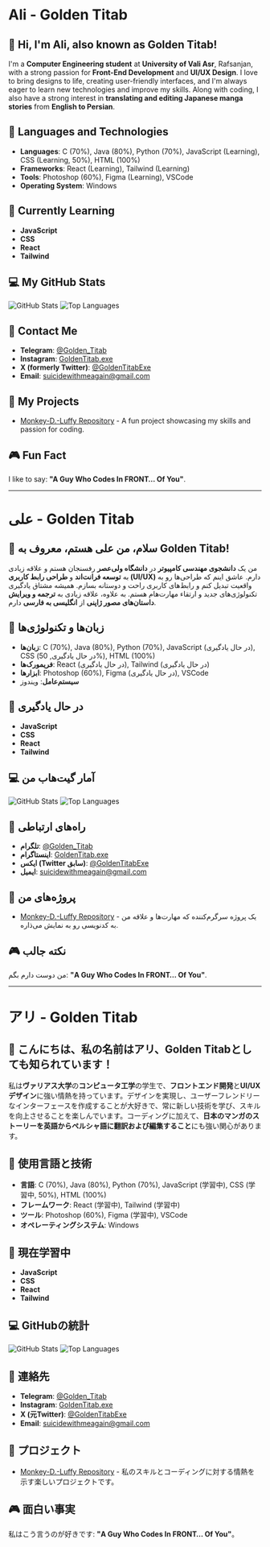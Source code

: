 # Ali - Golden Titab

## 👋 Hi, I'm Ali, also known as **Golden Titab**!

I'm a **Computer Engineering student** at **University of Vali Asr**, Rafsanjan, with a strong passion for **Front-End Development** and **UI/UX Design**. I love to bring designs to life, creating user-friendly interfaces, and I'm always eager to learn new technologies and improve my skills. Along with coding, I also have a strong interest in **translating and editing Japanese manga stories** from **English to Persian**.

## 🔧 Languages and Technologies

- **Languages**: C (70%), Java (80%), Python (70%), JavaScript (Learning), CSS (Learning, 50%), HTML (100%)
- **Frameworks**: React (Learning), Tailwind (Learning)
- **Tools**: Photoshop (60%), Figma (Learning), VSCode
- **Operating System**: Windows

## 🌱 Currently Learning
- **JavaScript**
- **CSS**
- **React**
- **Tailwind**

## 💻 My GitHub Stats

![GitHub Stats](https://github-readme-stats.vercel.app/api?username=GoldenTitab&show_icons=true&count_private=true&hide_title=true&hide=prs&theme=radical)
![Top Languages](https://github-readme-stats.vercel.app/api/top-langs/?username=GoldenTitab&layout=compact&theme=radical)

## 📍 Contact Me

- **Telegram**: [@Golden_Titab](https://t.me/Golden_Titab)
- **Instagram**: [GoldenTitab.exe](https://www.instagram.com/GoldenTitab.exe)
- **X (formerly Twitter)**: [@GoldenTitabExe](https://x.com/GoldenTitabExe)
- **Email**: [suicidewithmeagain@gmail.com](mailto:suicidewithmeagain@gmail.com)

## 💼 My Projects

- [Monkey-D.-Luffy Repository](https://github.com/GoldenTitab/Monkey-D.-Luffy) - A fun project showcasing my skills and passion for coding.

## 🎮 Fun Fact

I like to say: **"A Guy Who Codes In FRONT… Of You"**.

---

# علی - Golden Titab

## 👋 سلام، من علی هستم، معروف به **Golden Titab**!

من یک **دانشجوی مهندسی کامپیوتر** در **دانشگاه ولی‌عصر** رفسنجان هستم و علاقه زیادی به **توسعه فرانت‌اند** و **طراحی رابط کاربری (UI/UX)** دارم. عاشق اینم که طراحی‌ها رو به واقعیت تبدیل کنم و رابط‌های کاربری راحت و دوستانه بسازم. همیشه مشتاق یادگیری تکنولوژی‌های جدید و ارتقاء مهارت‌هام هستم. به علاوه، علاقه زیادی به **ترجمه و ویرایش داستان‌های مصور ژاپنی** از **انگلیسی به فارسی** دارم.

## 🔧 زبان‌ها و تکنولوژی‌ها

- **زبان‌ها**: C (70%), Java (80%), Python (70%), JavaScript (در حال یادگیری), CSS (در حال یادگیری, 50%), HTML (100%)
- **فریمورک‌ها**: React (در حال یادگیری), Tailwind (در حال یادگیری)
- **ابزارها**: Photoshop (60%), Figma (در حال یادگیری), VSCode
- **سیستم‌عامل**: ویندوز

## 🌱 در حال یادگیری
- **JavaScript**
- **CSS**
- **React**
- **Tailwind**

## 💻 آمار گیت‌هاب من

![GitHub Stats](https://github-readme-stats.vercel.app/api?username=GoldenTitab&show_icons=true&count_private=true&hide_title=true&hide=prs&theme=radical)
![Top Languages](https://github-readme-stats.vercel.app/api/top-langs/?username=GoldenTitab&layout=compact&theme=radical)

## 📍 راه‌های ارتباطی

- **تلگرام**: [@Golden_Titab](https://t.me/Golden_Titab)
- **اینستاگرام**: [GoldenTitab.exe](https://www.instagram.com/GoldenTitab.exe)
- **ایکس (Twitter سابق)**: [@GoldenTitabExe](https://x.com/GoldenTitabExe)
- **ایمیل**: [suicidewithmeagain@gmail.com](mailto:suicidewithmeagain@gmail.com)

## 💼 پروژه‌های من

- [Monkey-D.-Luffy Repository](https://github.com/GoldenTitab/Monkey-D.-Luffy) - یک پروژه سرگرم‌کننده که مهارت‌ها و علاقه من به کدنویسی رو به نمایش می‌ذاره.

## 🎮 نکته جالب

من دوست دارم بگم: **"A Guy Who Codes In FRONT… Of You"**.

---

# アリ - Golden Titab

## 👋 こんにちは、私の名前はアリ、**Golden Titab**としても知られています！

私は**ヴァリアス大学**の**コンピュータ工学**の学生で、**フロントエンド開発**と**UI/UXデザイン**に強い情熱を持っています。デザインを実現し、ユーザーフレンドリーなインターフェースを作成することが大好きで、常に新しい技術を学び、スキルを向上させることを楽しんでいます。コーディングに加えて、**日本のマンガのストーリーを英語からペルシャ語に翻訳および編集すること**にも強い関心があります。

## 🔧 使用言語と技術

- **言語**: C (70%), Java (80%), Python (70%), JavaScript (学習中), CSS (学習中, 50%), HTML (100%)
- **フレームワーク**: React (学習中), Tailwind (学習中)
- **ツール**: Photoshop (60%), Figma (学習中), VSCode
- **オペレーティングシステム**: Windows

## 🌱 現在学習中
- **JavaScript**
- **CSS**
- **React**
- **Tailwind**

## 💻 GitHubの統計

![GitHub Stats](https://github-readme-stats.vercel.app/api?username=GoldenTitab&show_icons=true&count_private=true&hide_title=true&hide=prs&theme=radical)
![Top Languages](https://github-readme-stats.vercel.app/api/top-langs/?username=GoldenTitab&layout=compact&theme=radical)

## 📍 連絡先

- **Telegram**: [@Golden_Titab](https://t.me/Golden_Titab)
- **Instagram**: [GoldenTitab.exe](https://www.instagram.com/GoldenTitab.exe)
- **X (元Twitter)**: [@GoldenTitabExe](https://x.com/GoldenTitabExe)
- **Email**: [suicidewithmeagain@gmail.com](mailto:suicidewithmeagain@gmail.com)

## 💼 プロジェクト

- [Monkey-D.-Luffy Repository](https://github.com/GoldenTitab/Monkey-D.-Luffy) - 私のスキルとコーディングに対する情熱を示す楽しいプロジェクトです。

## 🎮 面白い事実

私はこう言うのが好きです: **"A Guy Who Codes In FRONT… Of You"**。
